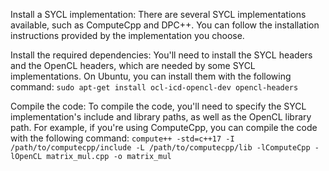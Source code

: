 Install a SYCL implementation: There are several SYCL implementations available, such as ComputeCpp and DPC++. You can follow the installation instructions provided by the implementation you choose.

Install the required dependencies: You'll need to install the SYCL headers and the OpenCL headers, which are needed by some SYCL implementations. On Ubuntu, you can install them with the following command:
` sudo apt-get install ocl-icd-opencl-dev opencl-headers `

Compile the code: To compile the code, you'll need to specify the SYCL implementation's include and library paths, as well as the OpenCL library path. For example, if you're using ComputeCpp, you can compile the code with the following command:
` compute++ -std=c++17 -I /path/to/computecpp/include -L /path/to/computecpp/lib -lComputeCpp -lOpenCL matrix_mul.cpp -o matrix_mul `
